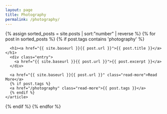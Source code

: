 ```yaml
---
layout: page
title: Photography
permalink: /photography/
---
```



<div class="posts">
  {% assign sorted_posts = site.posts | sort:"number" | reverse %}
  {% for post in sorted_posts %}  
  {% if post.tags contains 'photography' %}
    <article class="post">

      <h1><a href="{{ site.baseurl }}{{ post.url }}">{{ post.title }}</a></h1>
      <div class="entry">
        <a href="{{ site.baseurl }}{{ post.url }}">{{ post.excerpt }}</a>
      </div>

      <a href="{{ site.baseurl }}{{ post.url }}" class="read-more">Read More</a>
      {% if post.tags %}
      <a href="/photography" class="read-more">{{ post.tags }}</a>
      {% endif %}
    </article>
  {% endif %}
  {% endfor %}

</div>
